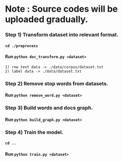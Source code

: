 # Note : Source codes will be uploaded gradually.

### Step 1) Transform dataset into relevant format. 
#### `cd ./preprocess`
#### Run `python doc_transform.py <dataset>`
    1) row text data -> ./data/corpus/dataset.txt 
    2) label data -> ./data/dataset.txt

### Step 2) Remove stop words from datasets.
#### Run `python remove_word.py <dataset>`

### Step 3) Build words and docs graph.
#### Run `python build_graph.py <dataset>`

### Step 4) Train the model. 
#### `cd ..`
#### Run `python train.py <dataset>`
